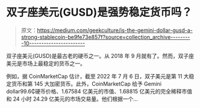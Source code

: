 # 双子座美元(GUSD)是强势稳定货币吗？

> 原文：<https://medium.com/geekculture/is-the-gemini-dollar-gusd-a-strong-stablecoin-be9fe73e857f?source=collection_archive---------10----------------------->

双子座美元(GUSD)是最古老的硬币之一。从 2018 年 9 月就有了。然而，双子座美元是市场上最稳定的货币之一。

例如，据 CoinMarketCap 估计，截至 2022 年 7 月 6 日，双子美元是第 11 大稳定货币和第 145 大加密货币。此外，CoinMarketCap 给予 Gemini dollar99.6₵硬币价格、1.67584 亿美元的市值、1.68815 亿美元的完全稀释市值和 24 小时 24.29 亿美元的市场交易量。他们根据一个…